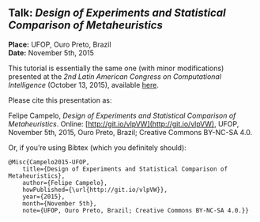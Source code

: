 ## Talk: _Design of Experiments and Statistical Comparison of Metaheuristics_  
**Place:** UFOP, Ouro Preto, Brazil  
**Date:** November 5th, 2015

This tutorial is essentially the same one (with minor modifications) presented at the _2nd Latin American Congress on Computational Intelligence_ (October 13, 2015), available [here](https://github.com/fcampelo/presentations/tree/master/LASCI2015).

Please cite this presentation as:

Felipe Campelo, _Design of Experiments and Statistical Comparison of Metaheuristics_. Online: [http://git.io/vlpVW](http://git.io/vlpVW), UFOP, November 5th, 2015, Ouro Preto, Brazil; Creative Commons BY-NC-SA 4.0.

Or, if you’re using Bibtex (which you definitely should):

```
@Misc{Campelo2015-UFOP,
	title={Design of Experiments and Statistical Comparison of Metaheuristics},
	author={Felipe Campelo},
	howPublished={\url{http://git.io/vlpVW}},
	year={2015},
	month={November 5th},
	note={UFOP, Ouro Preto, Brazil; Creative Commons BY-NC-SA 4.0.}}
```
